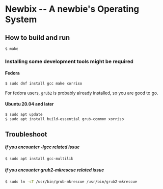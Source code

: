 # Newbix -- A newbie's Operating System

## How to build and run

```Bash
$ make
```
### Installing some development tools might be required
#### Fedora
```Bash
$ sudo dnf install gcc make xorriso
```
For fedora users, `grub2` is probably already installed, so you are good to go.

#### Ubuntu 20.04 and later
```Bash
$ sudo apt update
$ sudo apt install build-essential grub-common xorriso
```

## Troubleshoot

##### If you encounter -lgcc related issue
```Bash
$ sudo apt install gcc-multilib
```

##### If you encounter grub2-mkrescue related issue
```Bash
$ sudo ln -sT /usr/bin/grub-mkrescue /usr/bin/grub2-mkrescue
```

